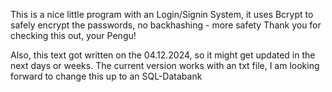 This is a nice little program with an Login/Signin System, it uses Bcrypt to safely encrypt the passwords, no backhashing - more safety
Thank you for checking this out, your Pengu!

Also, this text got written on the 04.12.2024, so it might get updated in the next days or weeks.
The current version works with an txt file, I am looking forward to change this up to an SQL-Databank
